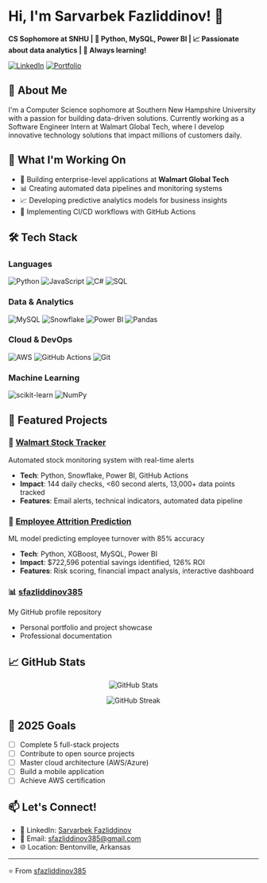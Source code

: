 # Hi, I'm Sarvarbek Fazliddinov! 👋

**CS Sophomore at SNHU | 🔧 Python, MySQL, Power BI | 📈 Passionate about data analytics | 🎯 Always learning!**

[![LinkedIn](https://img.shields.io/badge/LinkedIn-0077B5?style=for-the-badge&logo=linkedin&logoColor=white)](https://www.linkedin.com/in/sarvarbekfazliddinov/)
[![Portfolio](https://img.shields.io/badge/Portfolio-FF5722?style=for-the-badge&logo=google-chrome&logoColor=white)](https://www.linkedin.com/in/sarvarbekfazliddinov/)

## 🚀 About Me

I'm a Computer Science sophomore at Southern New Hampshire University with a passion for building data-driven solutions. Currently working as a Software Engineer Intern at Walmart Global Tech, where I develop innovative technology solutions that impact millions of customers daily.

## 💼 What I'm Working On

- 🏢 Building enterprise-level applications at **Walmart Global Tech**
- 📊 Creating automated data pipelines and monitoring systems
- 📈 Developing predictive analytics models for business insights
- 🔄 Implementing CI/CD workflows with GitHub Actions

## 🛠️ Tech Stack

### Languages
![Python](https://img.shields.io/badge/Python-3776AB?style=flat-square&logo=python&logoColor=white)
![JavaScript](https://img.shields.io/badge/JavaScript-F7DF1E?style=flat-square&logo=javascript&logoColor=black)
![C#](https://img.shields.io/badge/C%23-239120?style=flat-square&logo=c-sharp&logoColor=white)
![SQL](https://img.shields.io/badge/SQL-4479A1?style=flat-square&logo=postgresql&logoColor=white)

### Data & Analytics
![MySQL](https://img.shields.io/badge/MySQL-00000F?style=flat-square&logo=mysql&logoColor=white)
![Snowflake](https://img.shields.io/badge/Snowflake-29B5E8?style=flat-square&logo=snowflake&logoColor=white)
![Power BI](https://img.shields.io/badge/Power_BI-F2C811?style=flat-square&logo=powerbi&logoColor=black)
![Pandas](https://img.shields.io/badge/Pandas-150458?style=flat-square&logo=pandas&logoColor=white)

### Cloud & DevOps
![AWS](https://img.shields.io/badge/AWS-232F3E?style=flat-square&logo=amazon-aws&logoColor=white)
![GitHub Actions](https://img.shields.io/badge/GitHub_Actions-2088FF?style=flat-square&logo=github-actions&logoColor=white)
![Git](https://img.shields.io/badge/Git-F05032?style=flat-square&logo=git&logoColor=white)

### Machine Learning
![scikit-learn](https://img.shields.io/badge/scikit--learn-F7931E?style=flat-square&logo=scikit-learn&logoColor=white)
![NumPy](https://img.shields.io/badge/NumPy-013243?style=flat-square&logo=numpy&logoColor=white)

## 📌 Featured Projects

### 🏪 [Walmart Stock Tracker](https://github.com/sfazliddinov385/walmart-stock-tracker)
Automated stock monitoring system with real-time alerts
- **Tech**: Python, Snowflake, Power BI, GitHub Actions
- **Impact**: 144 daily checks, <60 second alerts, 13,000+ data points tracked
- **Features**: Email alerts, technical indicators, automated data pipeline

### 👥 [Employee Attrition Prediction](https://github.com/sfazliddinov385/employee-attrition-prediction)
ML model predicting employee turnover with 85% accuracy
- **Tech**: Python, XGBoost, MySQL, Power BI
- **Impact**: $722,596 potential savings identified, 126% ROI
- **Features**: Risk scoring, financial impact analysis, interactive dashboard

### 📊 [sfazliddinov385](https://github.com/sfazliddinov385/sfazliddinov385)
My GitHub profile repository
- Personal portfolio and project showcase
- Professional documentation

## 📈 GitHub Stats

<p align="center">
  <img src="https://github-readme-stats.vercel.app/api?username=sfazliddinov385&show_icons=true&theme=tokyonight" alt="GitHub Stats" />
</p>

<p align="center">
  <img src="https://github-readme-streak-stats.herokuapp.com/?user=sfazliddinov385&theme=tokyonight" alt="GitHub Streak" />
</p>

## 🎯 2025 Goals

- [ ] Complete 5 full-stack projects
- [ ] Contribute to open source projects
- [ ] Master cloud architecture (AWS/Azure)
- [ ] Build a mobile application
- [ ] Achieve AWS certification

## 📫 Let's Connect!

- 💼 LinkedIn: [Sarvarbek Fazliddinov](https://www.linkedin.com/in/sarvarbekfazliddinov/)
- 📧 Email: sfazliddinov385@gmail.com
- 🌐 Location: Bentonville, Arkansas

---

⭐️ From [sfazliddinov385](https://github.com/sfazliddinov385)
